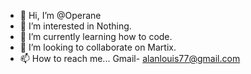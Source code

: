 - 👋 Hi, I’m @Operane
- 👀 I’m interested in Nothing.
- 🌱 I’m currently learning how to code.
- 💞️ I’m looking to collaborate on Martix.
- 📫 How to reach me... Gmail- alanlouis77@gmail.com

<!---
Operane/Operane is a ✨ special ✨ repository because its `README.md` (this file) appears on your GitHub profile.
You can click the Preview link to take a look at your changes.
--->
